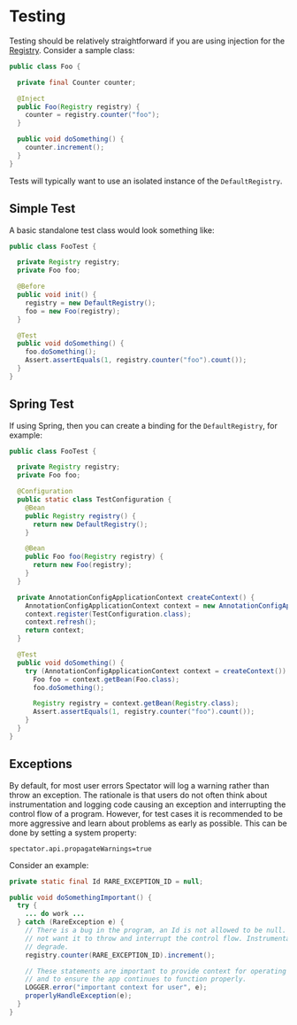 # Testing

Testing should be relatively straightforward if you are using injection for the
[Registry](registry/overview.md). Consider a sample class:

```java
public class Foo {

  private final Counter counter;

  @Inject
  public Foo(Registry registry) {
    counter = registry.counter("foo");
  }

  public void doSomething() {
    counter.increment();
  }
}
```

Tests will typically want to use an isolated instance of the `DefaultRegistry`.

## Simple Test

A basic standalone test class would look something like:

```java
public class FooTest {

  private Registry registry;
  private Foo foo;

  @Before
  public void init() {
    registry = new DefaultRegistry();
    foo = new Foo(registry);
  }

  @Test
  public void doSomething() {
    foo.doSomething();
    Assert.assertEquals(1, registry.counter("foo").count());
  }
}
```

## Spring Test

If using Spring, then you can create a binding for the `DefaultRegistry`, for example:

```java
public class FooTest {

  private Registry registry;
  private Foo foo;

  @Configuration
  public static class TestConfiguration {
    @Bean
    public Registry registry() {
      return new DefaultRegistry();
    }

    @Bean
    public Foo foo(Registry registry) {
      return new Foo(registry);
    }
  }

  private AnnotationConfigApplicationContext createContext() {
    AnnotationConfigApplicationContext context = new AnnotationConfigApplicationContext();
    context.register(TestConfiguration.class);
    context.refresh();
    return context;
  }

  @Test
  public void doSomething() {
    try (AnnotationConfigApplicationContext context = createContext()) {
      Foo foo = context.getBean(Foo.class);
      foo.doSomething();

      Registry registry = context.getBean(Registry.class);
      Assert.assertEquals(1, registry.counter("foo").count());
    }
  }
}
```

## Exceptions

By default, for most user errors Spectator will log a warning rather than throw an exception.
The rationale is that users do not often think about instrumentation and logging code causing
an exception and interrupting the control flow of a program. However, for test cases it is
recommended to be more aggressive and learn about problems as early as possible. This can
be done by setting a system property:

```
spectator.api.propagateWarnings=true
```

Consider an example:

```java
private static final Id RARE_EXCEPTION_ID = null;

public void doSomethingImportant() {
  try {
    ... do work ...
  } catch (RareException e) {
    // There is a bug in the program, an Id is not allowed to be null. In production we do
    // not want it to throw and interrupt the control flow. Instrumentation should gracefully
    // degrade.
    registry.counter(RARE_EXCEPTION_ID).increment();

    // These statements are important to provide context for operating the system
    // and to ensure the app continues to function properly.
    LOGGER.error("important context for user", e);
    properlyHandleException(e);
  }
}
```

